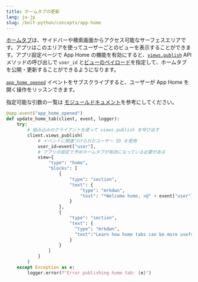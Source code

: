 ```yaml
---
title: ホームタブの更新
lang: ja-jp
slug: /bolt-python/concepts/app-home
---
```


[ホームタブ](/surfaces/app-home)は、サイドバーや検索画面からアクセス可能なサーフェスエリアです。アプリはこのエリアを使ってユーザーごとのビューを表示することができます。アプリ設定ページで App Home の機能を有効にすると、[`views.publish`](/reference/methods/views.publish) API メソッドの呼び出しで `user_id` と[ビューのペイロード](/reference/interaction-payloads/view-interactions-payload/#view_submission)を指定して、ホームタブを公開・更新することができるようになります。

[`app_home_opened`](/reference/events/app_home_opened) イベントをサブスクライブすると、ユーザーが App Home を開く操作をリッスンできます。

指定可能な引数の一覧は [モジュールドキュメント](https://docs.slack.dev/bolt-python/reference/kwargs_injection/args.html)を参考にしてください。

```python
@app.event("app_home_opened")
def update_home_tab(client, event, logger):
    try:
        # 組み込みのクライアントを使って views.publish を呼び出す
        client.views_publish(
            # イベントに関連づけられたユーザー ID を使用
            user_id=event["user"],
            # アプリの設定で予めホームタブが有効になっている必要がある
            view={
                "type": "home",
                "blocks": [
                    {
                        "type": "section",
                        "text": {
                            "type": "mrkdwn",
                            "text": "*Welcome home, <@" + event["user"] + "> :house:*"
                        }
                    },
                    {
                        "type": "section",
                        "text": {
                          "type": "mrkdwn",
                          "text":"Learn how home tabs can be more useful and interactive </surfaces/app-home|*in the documentation*>."
                        }
                    }
                ]
            }
        )
    except Exception as e:
        logger.error(f"Error publishing home tab: {e}")
```